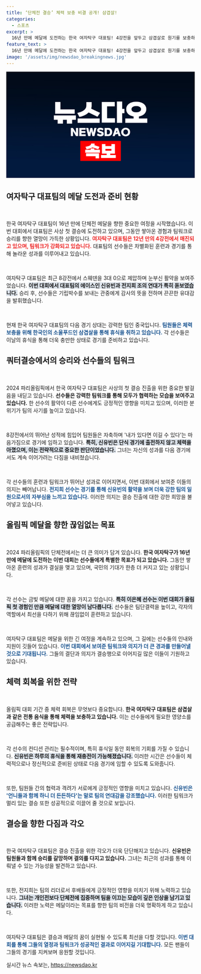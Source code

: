 ```yaml
---
title: ‘단체전 결승’ 체력 보충 비결 공개! 삼겹살!
categories:
  - 스포츠
excerpt: >
  16년 만에 메달에 도전하는 한국 여자탁구 대표팀! 4강전을 앞두고 삼겹살로 원기를 보충하며 결승행을 다짐했습니다. 중국과의 매치에서 사상 첫 결승 진출을 향한 뜨거운 열정을 확인하세요!
feature_text: >
  16년 만에 메달에 도전하는 한국 여자탁구 대표팀! 4강전을 앞두고 삼겹살로 원기를 보충하며 결승행을 다짐했습니다. 중국과의 매치에서 사상 첫 결승 진출을 향한 뜨거운 열정을 확인하세요!
image: '/assets/img/newsdao_breakingnews.jpg'
---
```


<p><img src="/assets/img/newsdao_breakingnews.jpg" alt="firstkoreanews 속보" /></p>

<h2 data-ke-size="size26">여자탁구 대표팀의 메달 도전과 준비 현황</h2>

<p data-ke-size="size16">&nbsp;</p>

<p>한국 여자탁구 대표팀이 16년 만에 단체전 메달을 향한 중요한 여정을 시작했습니다. 이번 대회에서 대표팀은 사상 첫 결승에 도전하고 있으며, 그동안 쌓아온 경험과 팀워크로 승리를 향한 열망이 가득한 상황입니다. <b><span style="color: #ee2323;">여자탁구 대표팀은 12년 만의 4강전에서 매진되고 있으며, 팀워크가 강화되고 있습니다.</span></b> 대표팀의 선수들은 차별화된 훈련과 경기를 통해 놀라운 성과를 이루어내고 있습니다.</p>

<p data-ke-size="size16">&nbsp;</p>

<p>여자탁구 대표팀은 최근 8강전에서 스웨덴을 3대 0으로 제압하며 눈부신 활약을 보여주었습니다. <b><span style="background-color: #21538527;">이번 대회에서 대표팀의 에이스인 신유빈과 전지희 조의 연대가 특히 돋보였습니다.</span></b> 승리 후, 선수들은 기립박수를 보내는 관중에게 감사의 뜻을 전하며 끈끈한 유대감을 발휘했습니다.</p>

<p data-ke-size="size16">&nbsp;</p>

<p>현재 한국 여자탁구 대표팀의 다음 경기 상대는 강력한 팀인 중국입니다. <b><span style="color: #1a5490;">팀원들은 체력 보충을 위해 한국인의 소울푸드인 삼겹살을 통해 휴식을 취하고 있습니다.</span></b> 각 선수들은 이날의 휴식을 통해 더욱 충만한 상태로 경기를 준비하고 있습니다.</p>

<h2 data-ke-size="size26">쿼터결승에서의 승리와 선수들의 팀워크</h2>

<p data-ke-size="size16">&nbsp;</p>

<p>2024 파리올림픽에서 한국 여자탁구 대표팀은 사상의 첫 결승 진출을 위한 중요한 발걸음을 내딛고 있습니다. <b><span style="ee2323;">선수들은 강력한 팀워크를 통해 모두가 협력하는 모습을 보여주고 있습니다.</span></b> 한 선수의 활약이 다른 선수에게도 긍정적인 영향을 미치고 있으며, 이러한 분위기가 팀의 사기를 높이고 있습니다.</p>

<p data-ke-size="size16">&nbsp;</p>

<p>8강전에서의 뛰어난 성적에 힘입어 팀원들은 자축하며 '내가 있다면 이길 수 있다'는 마음가짐으로 경기에 임하고 있습니다. <b><span style="background-color: #21538527;">특히, 신유빈은 단식 경기에 출전하지 않고 체력을 아꼈으며, 이는 전략적으로 중요한 판단이었습니다.</span></b> 그녀는 자신의 성과를 다음 경기에서도 계속 이어가려는 다짐을 내비쳤습니다.</p>

<p data-ke-size="size16">&nbsp;</p>

<p>각 선수들의 훈련과 팀워크가 뛰어난 성과로 이어지면서, 이번 대회에서 보여준 이들의 의지는 빼어납니다. <b><span style="color: #1a5490;">전지희 선수는 경기를 통해 신유빈의 활약을 보며 더욱 강한 팀의 일원으로서의 자부심을 느끼고 있습니다.</span></b> 이러한 의지는 결승 진출에 대한 강한 희망을 불어넣고 있습니다.</p>

<h2 data-ke-size="size26">올림픽 메달을 향한 끊임없는 목표</h2>

<p data-ke-size="size16">&nbsp;</p>

<p>2024 파리올림픽의 단체전에서는 더 큰 의미가 담겨 있습니다. <b><span style="ee2323;">한국 여자탁구가 16년 만에 메달에 도전하는 이번 대회는 선수들에게 특별한 목표가 되고 있습니다.</span></b> 그동안 쌓아온 훈련의 성과가 결실을 맺고 있으며, 국민의 기대가 한층 더 커지고 있는 상황입니다.</p>

<p data-ke-size="size16">&nbsp;</p>

<p>각 선수는 금빛 메달에 대한 꿈을 가지고 있습니다. <b><span style="background-color: #21538527;">특히 이은혜 선수는 이번 대회가 올림픽 첫 경험인 만큼 메달에 대한 열망이 남다릅니다.</span></b> 선수들은 팀단결력을 높이고, 각자의 역할에서 최선을 다하기 위해 끊임없이 훈련하고 있습니다.</p>

<p data-ke-size="size16">&nbsp;</p>

<p>여자탁구 대표팀은 메달을 위한 긴 여정을 계속하고 있으며, 그 길에는 선수들의 인내와 지원이 깃들어 있습니다. <b><span style="color: #1a5490;">이번 대회에서 보여준 팀워크와 의지가 더 큰 경과를 만들어낼 것으로 기대됩니다.</span></b> 그들의 결단과 의지가 결승행으로 이어지길 많은 이들이 기원하고 있습니다.</p>

<h2 data-ke-size="size26">체력 회복을 위한 전략</h2>

<p data-ke-size="size16">&nbsp;</p>

<p>올림픽 대회 기간 중 체력 회복은 무엇보다 중요합니다. <b><span style="ee2323;">한국 여자탁구 대표팀은 삼겹살과 같은 전통 음식을 통해 체력을 보충하고 있습니다.</span></b> 이는 선수들에게 필요한 영양소를 공급해주는 좋은 전략입니다.</p>

<p data-ke-size="size16">&nbsp;</p>

<p>각 선수의 컨디션 관리는 필수적이며, 특히 휴식일 동안 회복의 기회를 가질 수 있습니다. <b><span style="background-color: #21538527;">신유빈은 하루의 휴식을 통해 재충전이 가능해졌습니다.</span></b> 이러한 시간은 선수들이 체력적으로나 정신적으로 준비된 상태로 다음 경기에 임할 수 있도록 도와줍니다.</p>

<p data-ke-size="size16">&nbsp;</p>

<p>또한, 팀원들 간의 협력과 격려가 서로에게 긍정적인 영향을 미치고 있습니다. <b><span style="color: #1a5490;">신유빈은 '언니들과 함께 하니 더 든든하다'는 말로 팀의 연대감을 강조했습니다.</span></b> 이러한 팀워크가 멀리 있는 결승 또한 성공적으로 이끌어 줄 것으로 보입니다.</p>

<h2 data-ke-size="size26">결승을 향한 다짐과 각오</h2>

<p data-ke-size="size16">&nbsp;</p>

<p>한국 여자탁구 대표팀은 결승 진출을 위한 각오가 더욱 단단해지고 있습니다. <b><span style="ee2323;">신유빈은 팀원들과 함께 승리를 갈망하며 결의를 다지고 있습니다.</span></b> 그녀는 최근의 성과를 통해 이뤄낼 수 있는 가능성을 발견하고 있습니다.</p>

<p data-ke-size="size16">&nbsp;</p>

<p>또한, 전지희는 팀의 리더로서 후배들에게 긍정적인 영향을 미치기 위해 노력하고 있습니다. <b><span style="background-color: #21538527;">그녀는 개인전보다 단체전에 집중하며 팀을 이끄는 모습이 깊은 인상을 남기고 있습니다.</span></b> 이러한 노력은 메달이라는 목표를 향한 팀의 비전을 더욱 명확하게 하고 있습니다.</p>

<p data-ke-size="size16">&nbsp;</p>

<p>여자탁구 대표팀은 결승과 메달의 꿈이 실현될 수 있도록 최선을 다할 것입니다. <b><span style="color: #1a5490;">이번 대회를 통해 그들의 열정과 팀워크가 성공적인 결과로 이어지길 기대합니다.</span></b> 모든 팬들이 그들의 경기를 지켜보며 응원할 것입니다.</p>
실시간 뉴스 속보는, <a href="https://newsdao.kr" rel="dofollow">https://newsdao.kr</a>


